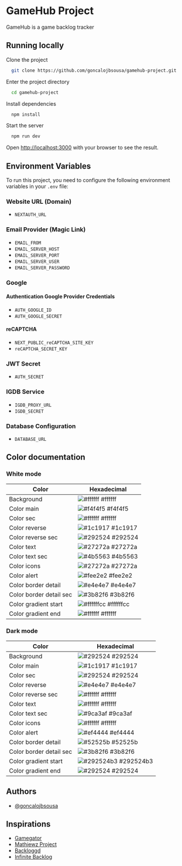 # GameHub Project

GameHub is a game backlog tracker

## Running locally

Clone the project

```bash
  git clone https://github.com/goncalojbsousa/gamehub-project.git
```

Enter the project directory

```bash
  cd gamehub-project
```

Install dependencies

```bash
  npm install
```

Start the server

```bash
  npm run dev
```

Open [http://localhost:3000](http://localhost:3000) with your browser to see the result.

## Environment Variables

To run this project, you need to configure the following environment variables in your `.env` file:

### Website URL (Domain)
- `NEXTAUTH_URL`

### Email Provider (Magic Link)
- `EMAIL_FROM`
- `EMAIL_SERVER_HOST`
- `EMAIL_SERVER_PORT`
- `EMAIL_SERVER_USER`
- `EMAIL_SERVER_PASSWORD`

### Google
#### Authentication Google Provider Credentials
- `AUTH_GOOGLE_ID`
- `AUTH_GOOGLE_SECRET`

#### reCAPTCHA
- `NEXT_PUBLIC_reCAPTCHA_SITE_KEY`
- `reCAPTCHA_SECRET_KEY`

### JWT Secret
- `AUTH_SECRET`

### IGDB Service
- `IGDB_PROXY_URL`
- `IGDB_SECRET`

### Database Configuration
- `DATABASE_URL`

## Color documentation

### White mode
| Color               | Hexadecimal                                                |
| ----------------- | ---------------------------------------------------------------- |
| Background       | ![#ffffff](https://via.placeholder.com/10/0a192f?text=+) #ffffff |
| Color main       | ![#f4f4f5](https://via.placeholder.com/10/f8f8f8?text=+) #f4f4f5 |
| Color sec       | ![#ffffff](https://via.placeholder.com/10/00b48a?text=+) #ffffff |
| Color reverse       | ![#1c1917](https://via.placeholder.com/10/00b48a?text=+) #1c1917 |
| Color reverse sec       | ![#292524](https://via.placeholder.com/10/00b48a?text=+) #292524 |
| Color text       | ![#27272a](https://via.placeholder.com/10/00b48a?text=+) #27272a |
| Color text sec       | ![#4b5563](https://via.placeholder.com/10/00b48a?text=+) #4b5563 |
| Color icons       | ![#27272a](https://via.placeholder.com/10/00b48a?text=+) #27272a |
| Color alert       | ![#fee2e2](https://via.placeholder.com/10/00b48a?text=+) #fee2e2 |
| Color border detail       | ![#e4e4e7](https://via.placeholder.com/10/00b48a?text=+) #e4e4e7 |
| Color border detail sec       | ![#3b82f6](https://via.placeholder.com/10/00b48a?text=+) #3b82f6 |
| Color gradient start       | ![#ffffffcc](https://via.placeholder.com/10/00b48a?text=+) #ffffffcc |
| Color gradient end       | ![#ffffff](https://via.placeholder.com/10/00b48a?text=+) #ffffff |


### Dark mode
| Color               | Hexadecimal                                                |
| ----------------- | ---------------------------------------------------------------- |
| Background       | ![#292524](https://via.placeholder.com/10/0a192f?text=+) #292524 |
| Color main       | ![#1c1917](https://via.placeholder.com/10/f8f8f8?text=+) #1c1917 |
| Color sec       | ![#292524](https://via.placeholder.com/10/00b48a?text=+) #292524 |
| Color reverse       | ![#e4e4e7](https://via.placeholder.com/10/00b48a?text=+) #e4e4e7 |
| Color reverse sec       | ![#ffffff](https://via.placeholder.com/10/00b48a?text=+) #ffffff |
| Color text       | ![#ffffff](https://via.placeholder.com/10/00b48a?text=+) #ffffff |
| Color text sec       | ![#9ca3af](https://via.placeholder.com/10/00b48a?text=+) #9ca3af |
| Color icons       | ![#ffffff](https://via.placeholder.com/10/00b48a?text=+) #ffffff |
| Color alert       | ![#ef4444](https://via.placeholder.com/10/00b48a?text=+) #ef4444 |
| Color border detail       | ![#52525b](https://via.placeholder.com/10/00b48a?text=+) #52525b |
| Color border detail sec       | ![#3b82f6](https://via.placeholder.com/10/00b48a?text=+) #3b82f6 |
| Color gradient start       | ![#292524b3](https://via.placeholder.com/10/00b48a?text=+) #292524b3 |
| Color gradient end       | ![#292524](https://via.placeholder.com/10/00b48a?text=+) #292524 |

## Authors

- [@goncalojbsousa](https://github.com/goncalojbsousa)

## Inspirations

 - [Gamegator](gamegator.ne)
 - [Mathiewz Project](https://frontend-kofb4cduoq-od.a.run.app)
 - [Backloggd](https://backloggd.com)
 - [Infinite Backlog](https://infinitebacklog.net)
